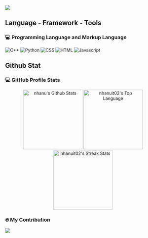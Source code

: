 
<img src="https://readme-typing-svg.herokuapp.com/?font=Segeo-UI&size=35&center=true&vCenter=true&width=500&height=70&duration=3000&lines=Chu+Thành+Nhân;" />



<h2>
Language - Framework - Tools
</h2>
<h3>💻 Programming Language and Markup Language</h3>
<p>
<img alt="C++" src="https://img.shields.io/badge/C%2B%2B-00599C?style=for-the-badge&logo=c%2B%2B&logoColor=white"></a>
<img alt="Python" src="https://img.shields.io/badge/Python-14354C?style=for-the-badge&logo=python&logoColor=white"></a>
<img alt="CSS" src="https://img.shields.io/badge/CSS-239120?&style=for-the-badge&logo=css3&logoColor=white"></a>
<img alt="HTML" src="https://img.shields.io/badge/HTML5-E34F26?style=for-the-badge&logo=html5&logoColor=white"></a>
<img alt="Javascript" src="https://img.shields.io/badge/JavaScript-323330?style=for-the-badge&logo=javascript&logoColor=F7DF1E"></a>
</p>



<h2>
Github Stat
</h2>

<h3>💻 GitHub Profile Stats</h3>
<p align="center">
    <img alt="nhanu's Github Stats" src="https://github-readme-stats.vercel.app/api?username=imnotnahn&show_icons=true&theme=nord&rank_icon=default&show=discussions_answered&line_height=24&border_radius=10&hide_border=true" height="192px"/>
    <img alt="nhanuit02's Top Language" src="https://github-readme-stats.vercel.app/api/top-langs/?username=imnotnahn&layout=compact&theme=nord&hide_border=true&border_radius=6" height="192px"/>
    <img alt="nhanuit02's Streak Stats" src="https://streak-stats.demolab.com/?user=nhanuit02&count_private=false&theme=nord&border_radius=10&hide_border=true" height="192px"/>
</p>
        
<h3>🔥 My Contribution</h3>
<img src="https://github-readme-activity-graph.vercel.app/graph?username=imnotnahn&theme=nord&radius=10&hide_border=true">

